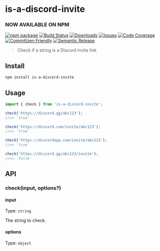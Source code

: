 
# is-a-discord-invite 
### NOW AVAILABLE ON NPM
[![npm package][npm-img]][npm-url]
[![Build Status][build-img]][build-url]
[![Downloads][downloads-img]][downloads-url]
[![Issues][issues-img]][issues-url]
[![Code Coverage][codecov-img]][codecov-url]
[![Commitizen Friendly][commitizen-img]][commitizen-url]
[![Semantic Release][semantic-release-img]][semantic-release-url]

> Check if a string is a Discord invite link

## Install

```bash
npm install is-a-discord-invite
```

## Usage

```ts
import { check } from 'is-a-discord-invite';

check('https://discord.gg/abc123');
//=> 'true'

check('https://discord.com/invite/abc123');
//=> 'true'

check('https://discordapp.com/invite/abc123');
//=> 'true'

check('https://discord.gg/abc123/invite');
//=> 'false'
```

## API

### check(input, options?)

#### input

Type: `string`

The string to check.

#### options

Type: `object`


[build-img]:https://github.com/kirathecomputer/is-a-discord-invite/actions/workflows/release.yml/badge.svg
[build-url]:https://github.com/kirathecomputer/is-a-discord-invite/actions/workflows/release.yml
[downloads-img]:https://img.shields.io/npm/dt/is-a-discord-invite
[downloads-url]:https://www.npmtrends.com/is-a-discord-invite
[npm-img]:https://img.shields.io/npm/v/is-a-discord-invite
[npm-url]:https://www.npmjs.com/package/is-a-discord-invite
[issues-img]:https://img.shields.io/github/issues/kirathecomputer/is-a-discord-invite
[issues-url]:https://github.com/kirathecomputer/is-a-discord-invite/issues
[codecov-img]:https://codecov.io/gh/kirathecomputer/is-a-discord-invite/branch/main/graph/badge.svg
[codecov-url]:https://codecov.io/gh/kirathecomputer/is-a-discord-invite
[semantic-release-img]:https://img.shields.io/badge/%20%20%F0%9F%93%A6%F0%9F%9A%80-semantic--release-e10079.svg
[semantic-release-url]:https://github.com/semantic-release/semantic-release
[commitizen-img]:https://img.shields.io/badge/commitizen-friendly-brightgreen.svg
[commitizen-url]:http://commitizen.github.io/cz-cli/
